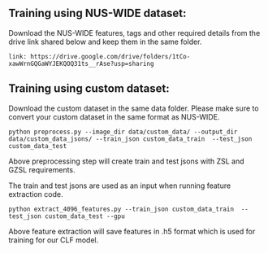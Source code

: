 
## Training using NUS-WIDE dataset:

Download the NUS-WIDE features, tags and other required details from the drive link shared below and keep them in the same folder.
```
link: https://drive.google.com/drive/folders/1tCo-xawWrnGQGaWYJEKQOQ31ts__rAse?usp=sharing
```
## Training using custom dataset:

Download the custom dataset in the same data folder. Please make sure to convert your custom dataset in the same format as NUS-WIDE.

```
python preprocess.py --image_dir data/custom_data/ --output_dir data/custom_data_jsons/ --train_json custom_data_train  --test_json custom_data_test
```
Above preprocessing step will create train and test jsons with ZSL and GZSL requirements.

The train and test jsons are used as an input when running feature extraction code.
```
python extract_4096_features.py --train_json custom_data_train  --test_json custom_data_test --gpu
```
Above feature extraction will save features in .h5 format which is used for training for our CLF model.

